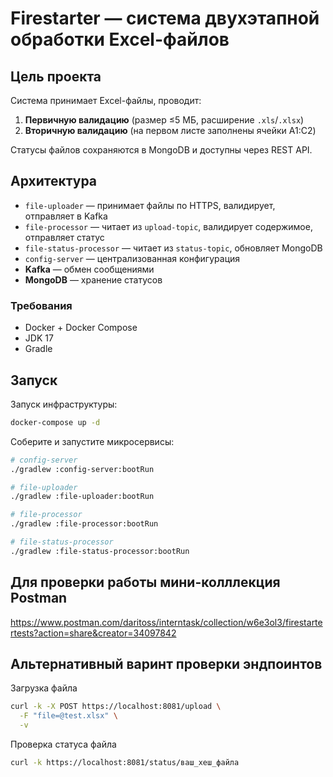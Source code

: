 # Firestarter — система двухэтапной обработки Excel-файлов

## Цель проекта
Система принимает Excel-файлы, проводит:
1. **Первичную валидацию** (размер ≤5 МБ, расширение `.xls`/`.xlsx`)
2. **Вторичную валидацию** (на первом листе заполнены ячейки A1:C2)

Статусы файлов сохраняются в MongoDB и доступны через REST API.

## Архитектура
- `file-uploader` — принимает файлы по HTTPS, валидирует, отправляет в Kafka
- `file-processor` — читает из `upload-topic`, валидирует содержимое, отправляет статус
- `file-status-processor` — читает из `status-topic`, обновляет MongoDB
- `config-server` — централизованная конфигурация
- **Kafka** — обмен сообщениями
- **MongoDB** — хранение статусов

### Требования
- Docker + Docker Compose
- JDK 17
- Gradle

## Запуск
Запуск инфраструктуры:
```bash
docker-compose up -d
```
Соберите и запустите микросервисы:
```bash
# config-server
./gradlew :config-server:bootRun

# file-uploader
./gradlew :file-uploader:bootRun

# file-processor
./gradlew :file-processor:bootRun

# file-status-processor
./gradlew :file-status-processor:bootRun
```

## Для проверки работы мини-колллекция Postman
https://www.postman.com/daritoss/interntask/collection/w6e3ol3/firestartertests?action=share&creator=34097842

## Альтернативный варинт проверки эндпоинтов
Загрузка файла
```bash
curl -k -X POST https://localhost:8081/upload \
  -F "file=@test.xlsx" \
  -v
```
Проверка статуса файла
```bash
curl -k https://localhost:8081/status/ваш_хеш_файла
```


